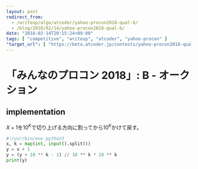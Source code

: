 ```yaml
---
layout: post
redirect_from:
  - /writeup/algo/atcoder/yahoo-procon2018-qual-b/
  - /blog/2018/02/14/yahoo-procon2018-qual-b/
date: "2018-02-14T20:15:24+09:00"
tags: [ "competitive", "writeup", "atcoder", "yahoo-procon" ]
"target_url": [ "https://beta.atcoder.jp/contests/yahoo-procon2018-qual/tasks/yahoo_procon2018_qual_b" ]
---
```


# 「みんなのプロコン 2018」: B - オークション

## implementation

$X + 1$を$10^K$で切り上げる方向に割ってから$10^K$かけて戻す。

``` python
#!/usr/bin/env python3
x, k = map(int, input().split())
y = x + 1
y = (y + 10 ** k - 1) // 10 ** k * 10 ** k
print(y)
```
